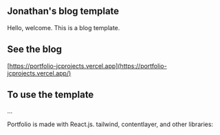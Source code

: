 ## Jonathan's blog template

Hello, welcome. This is a blog template. 

## See the blog
[https://portfolio-jcprojects.vercel.app](https://portfolio-jcprojects.vercel.app/)

## To use the template
...

Portfolio is made with React.js. tailwind, contentlayer, and other libraries:
